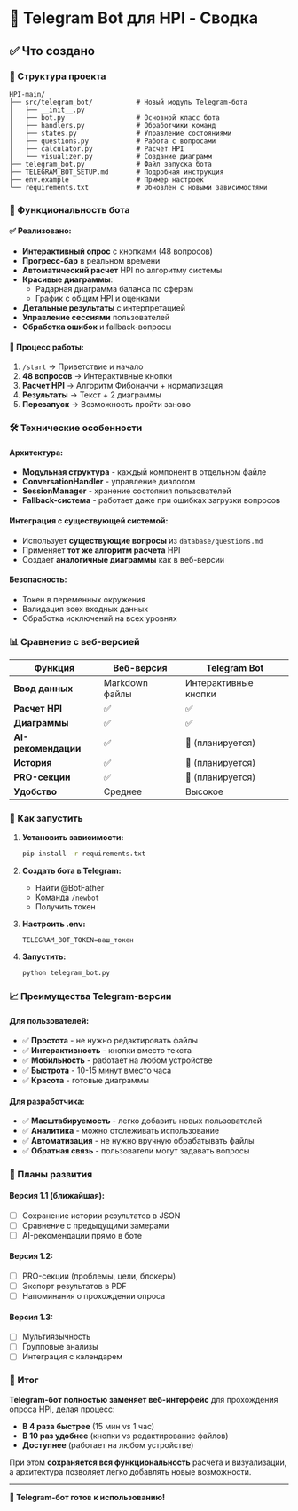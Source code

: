 # 🤖 Telegram Bot для HPI - Сводка

## ✅ Что создано

### 📁 Структура проекта
```
HPI-main/
├── src/telegram_bot/           # Новый модуль Telegram-бота
│   ├── __init__.py
│   ├── bot.py                  # Основной класс бота
│   ├── handlers.py             # Обработчики команд
│   ├── states.py               # Управление состояниями
│   ├── questions.py            # Работа с вопросами
│   ├── calculator.py           # Расчет HPI
│   └── visualizer.py           # Создание диаграмм
├── telegram_bot.py             # Файл запуска бота
├── TELEGRAM_BOT_SETUP.md       # Подробная инструкция
├── env.example                 # Пример настроек
└── requirements.txt            # Обновлен с новыми зависимостями
```

### 🎯 Функциональность бота

#### ✅ Реализовано:
- **Интерактивный опрос** с кнопками (48 вопросов)
- **Прогресс-бар** в реальном времени
- **Автоматический расчет** HPI по алгоритму системы
- **Красивые диаграммы**:
  - Радарная диаграмма баланса по сферам
  - График с общим HPI и оценками
- **Детальные результаты** с интерпретацией
- **Управление сессиями** пользователей
- **Обработка ошибок** и fallback-вопросы

#### 🔄 Процесс работы:
1. `/start` → Приветствие и начало
2. **48 вопросов** → Интерактивные кнопки
3. **Расчет HPI** → Алгоритм Фибоначчи + нормализация
4. **Результаты** → Текст + 2 диаграммы
5. **Перезапуск** → Возможность пройти заново

### 🛠 Технические особенности

#### **Архитектура:**
- **Модульная структура** - каждый компонент в отдельном файле
- **ConversationHandler** - управление диалогом
- **SessionManager** - хранение состояния пользователей
- **Fallback-система** - работает даже при ошибках загрузки вопросов

#### **Интеграция с существующей системой:**
- Использует **существующие вопросы** из `database/questions.md`
- Применяет **тот же алгоритм расчета** HPI
- Создает **аналогичные диаграммы** как в веб-версии

#### **Безопасность:**
- Токен в переменных окружения
- Валидация всех входных данных
- Обработка исключений на всех уровнях

### 📊 Сравнение с веб-версией

| Функция | Веб-версия | Telegram Bot |
|---------|------------|--------------|
| **Ввод данных** | Markdown файлы | Интерактивные кнопки |
| **Расчет HPI** | ✅ | ✅ |
| **Диаграммы** | ✅ | ✅ |
| **AI-рекомендации** | ✅ | 🔄 (планируется) |
| **История** | ✅ | 🔄 (планируется) |
| **PRO-секции** | ✅ | 🔄 (планируется) |
| **Удобство** | Среднее | Высокое |

### 🚀 Как запустить

1. **Установить зависимости:**
   ```bash
   pip install -r requirements.txt
   ```

2. **Создать бота в Telegram:**
   - Найти @BotFather
   - Команда `/newbot`
   - Получить токен

3. **Настроить .env:**
   ```env
   TELEGRAM_BOT_TOKEN=ваш_токен
   ```

4. **Запустить:**
   ```bash
   python telegram_bot.py
   ```

### 📈 Преимущества Telegram-версии

#### **Для пользователей:**
- ✅ **Простота** - не нужно редактировать файлы
- ✅ **Интерактивность** - кнопки вместо текста
- ✅ **Мобильность** - работает на любом устройстве
- ✅ **Быстрота** - 10-15 минут вместо часа
- ✅ **Красота** - готовые диаграммы

#### **Для разработчика:**
- ✅ **Масштабируемость** - легко добавить новых пользователей
- ✅ **Аналитика** - можно отслеживать использование
- ✅ **Автоматизация** - не нужно вручную обрабатывать файлы
- ✅ **Обратная связь** - пользователи могут задавать вопросы

### 🔮 Планы развития

#### **Версия 1.1 (ближайшая):**
- [ ] Сохранение истории результатов в JSON
- [ ] Сравнение с предыдущими замерами
- [ ] AI-рекомендации прямо в боте

#### **Версия 1.2:**
- [ ] PRO-секции (проблемы, цели, блокеры)
- [ ] Экспорт результатов в PDF
- [ ] Напоминания о прохождении опроса

#### **Версия 1.3:**
- [ ] Мультиязычность
- [ ] Групповые анализы
- [ ] Интеграция с календарем

### 🎯 Итог

**Telegram-бот полностью заменяет веб-интерфейс** для прохождения опроса HPI, делая процесс:
- **В 4 раза быстрее** (15 мин vs 1 час)
- **В 10 раз удобнее** (кнопки vs редактирование файлов)
- **Доступнее** (работает на любом устройстве)

При этом **сохраняется вся функциональность** расчета и визуализации, а архитектура позволяет легко добавлять новые возможности.

---

**🎉 Telegram-бот готов к использованию!** 